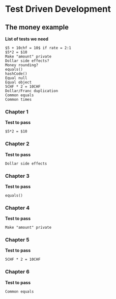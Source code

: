 # Test Driven Development
## The money example
**List of tests we need**
````text
$5 + 10chf = 10$ if rate = 2:1
$5*2 = $10
Make "amount" private
Dollar side effects?
Money rounding?
equals()
hashCode()
Equal null
Equal object
5CHF * 2 = 10CHF
Dollar/Franc duplication
Common equals
Common times
````
### Chapter 1
**Test to pass**
````text
$5*2 = $10
````
### Chapter 2
**Test to pass**
````text
Dollar side effects
````
### Chapter 3
**Test to pass**
````text
equals()
````
### Chapter 4
**Test to pass**
````text
Make "amount" private
````
### Chapter 5
**Test to pass**
````text
5CHF * 2 = 10CHF
````
### Chapter 6
**Test to pass**
````text
Common equals
````

